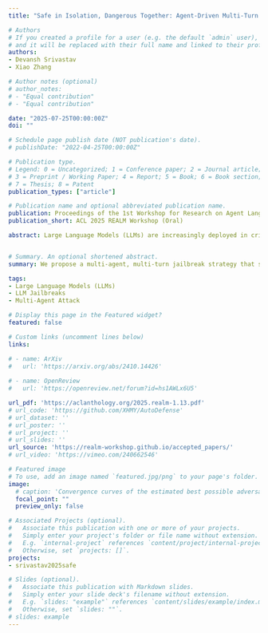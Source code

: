 ```yaml
---
title: "Safe in Isolation, Dangerous Together: Agent-Driven Multi-Turn Decomposition Jailbreaks on LLMs"

# Authors
# If you created a profile for a user (e.g. the default `admin` user), write the username (folder name) here 
# and it will be replaced with their full name and linked to their profile.
authors:
- Devansh Srivastav
- Xiao Zhang

# Author notes (optional)
# author_notes:
# - "Equal contribution"
# - "Equal contribution"

date: "2025-07-25T00:00:00Z"
doi: ""

# Schedule page publish date (NOT publication's date).
# publishDate: "2022-04-25T00:00:00Z"

# Publication type.
# Legend: 0 = Uncategorized; 1 = Conference paper; 2 = Journal article;
# 3 = Preprint / Working Paper; 4 = Report; 5 = Book; 6 = Book section;
# 7 = Thesis; 8 = Patent
publication_types: ["article"]

# Publication name and optional abbreviated publication name.
publication: Proceedings of the 1st Workshop for Research on Agent Language Models (Oral)
publication_short: ACL 2025 REALM Workshop (Oral)

abstract: Large Language Models (LLMs) are increasingly deployed in critical domains, but their vulnerability to jailbreak attacks remains a significant concern. In this paper, we propose a multi-agent, multi-turn jailbreak strategy that systematically bypasses LLM safety mechanisms by decomposing harmful queries into seemingly benign sub-tasks. Built upon a role-based agentic framework consisting of a Question Decomposer, a Sub-Question Answerer, and an Answer Combiner, we demonstrate how LLMs can be manipulated to generate prohibited content without prompt manipulations. Our results show a drastic increase in attack success, often exceeding 90% across various LLMs, including GPT-3.5-Turbo, Gemma-2-9B, and Mistral-7B. We further analyze attack consistency across multiple runs and vulnerability across content categories. Compared to existing widely used jailbreak techniques, our multi-agent method consistently achieves the highest attack success rate across all evaluated models. These findings reveal a critical flaw in the current safety architecture of multi-agent LLM systems - their lack of holistic context awareness. By revealing this weakness, we argue for an urgent need to develop multi-turn, context-aware, and robust defenses to address this emerging threat vector.


# Summary. An optional shortened abstract.
summary: We propose a multi-agent, multi-turn jailbreak strategy that systematically bypasses LLM safety mechanisms by decomposing harmful queries into seemingly benign sub-tasks.

tags: 
- Large Language Models (LLMs)
- LLM Jailbreaks
- Multi-Agent Attack

# Display this page in the Featured widget?
featured: false

# Custom links (uncomment lines below)
links:

# - name: ArXiv
#   url: 'https://arxiv.org/abs/2410.14426'
  
# - name: OpenReview
#   url: 'https://openreview.net/forum?id=hs1AWLx6U5'

url_pdf: 'https://aclanthology.org/2025.realm-1.13.pdf'
# url_code: 'https://github.com/XHMY/AutoDefense'
# url_dataset: ''
# url_poster: ''
# url_project: ''
# url_slides: ''
url_source: 'https://realm-workshop.github.io/accepted_papers/'
# url_video: 'https://vimeo.com/240662546'

# Featured image
# To use, add an image named `featured.jpg/png` to your page's folder. 
image:
  # caption: 'Convergence curves of the estimated best possible adversarial risk'
  focal_point: ""
  preview_only: false

# Associated Projects (optional).
#   Associate this publication with one or more of your projects.
#   Simply enter your project's folder or file name without extension.
#   E.g. `internal-project` references `content/project/internal-project/index.md`.
#   Otherwise, set `projects: []`.
projects:
- srivastav2025safe

# Slides (optional).
#   Associate this publication with Markdown slides.
#   Simply enter your slide deck's filename without extension.
#   E.g. `slides: "example"` references `content/slides/example/index.md`.
#   Otherwise, set `slides: ""`.
# slides: example
---
```


<!-- {{% callout note %}}
Click the *Cite* button above to demo the feature to enable visitors to import publication metadata into their reference management software.
{{% /callout %}}

{{% callout note %}}
Create your slides in Markdown - click the *Slides* button to check out the example.
{{% /callout %}}

Supplementary notes can be added here, including [code, math, and images](https://wowchemy.com/docs/writing-markdown-latex/). -->

